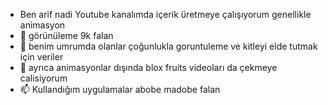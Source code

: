 - Ben arif nadi Youtube kanalımda içerik üretmeye çalışıyorum genellikle animasyon
- 👀 görünüleme 9k falan
- 🌱 benim umrumda olanlar çoğunlukla goruntuleme ve kitleyi elde tutmak için veriler
- 💞️ ayrıca animasyonlar dışında blox fruits videoları da çekmeye calisiyorum
- 📫 Kullandığım uygulamalar abobe madobe falan
